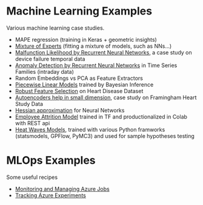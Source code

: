 # Machine Learning Examples
Various machine learning case studies.

- MAPE regression (training in Keras + geometric insights)
- [Mixture of Experts](Experts_Mixture.ipynb) (fitting a mixture of models, such as NNs...)
- [Malfunction Likelihood by Recurrent Neural Networks](DeviceFailure.ipynb), a case study on device failure temporal data
- [Anomaly Detection by Recurrent Neural Networks](Temporal_AnomDetect_NNs.ipynb) in Time Series Families (intraday data)
- Random Embeddings vs PCA as Feature Extractors 
- [Piecewise Linear Models](Bayes_PiecewiseLinModel.ipynb) trained by Bayesian Inference 
- [Robust Feature Selection](Predicting_HeartDisease.ipynb) on Heart Disease Dataset
- [Autoencoders help in small dimension](https://github.com/maciejskorski/ml_examples/blob/master/AutoEncoder_HeartDisease.ipynb), case study on Framingham Heart Study Data
- [Hessian approximation](https://github.com/maciejskorski/ml_examples/tree/master/approx_hessian) for Neural Networks 
- [Employee Attrition Model](https://github.com/maciejskorski/ml_examples/blob/master/EmployeeAttrition_TF.ipynb) trained in TF and productionalized in Colab with REST api 
- [Heat Waves Models](https://github.com/maciejskorski/ml_examples/blob/master/HeatWaves_Models.ipynb), trained with various Python framworks (statsmodels, GPFlow, PyMC3) and used for sample hypotheses testing

# MLOps Examples
Some useful recipes
- [Monitoring and Managing Azure Jobs](AzureJobs_Dashboard.ipynb)
- [Tracking Azure Experiments](AzureJobs_Tracking.ipynb)
